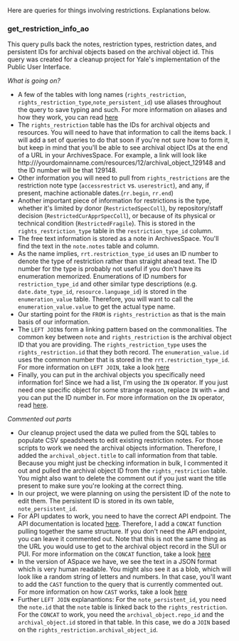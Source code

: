 Here are queries for things involving restrictions. Explanations below.

### get_restriction_info_ao
This query pulls back the notes, restriction types, restriction dates, and persistent IDs for archival objects based on the archival object id. This query was created for a cleanup project for Yale's implementation of the Public User Interface.

*What is going on?*
+ A few of the tables with long names (`rights_restriction`, `rights_restriction_type`,`note_persistent_id`) use aliases throughout the query to save typing and such. For more information on aliases and how they work, you can read [here](https://www.w3schools.com/sql/sql_alias.asp "SQL Alias syntax")
+ The `rights_restriction` table has the IDs for archival objects and resources. You will need to have that information to call the items back. I will add a set of queries to do that soon if you're not sure how to form it, but keep in mind that you'll be able to see archival object IDs at the end of a URL in your ArchivesSpace. For example, a link will look like http:///yourdomainname.com/resources/12/archival_object_129148 and the ID number will be that 129148.
+ Other information you will need to pull from `rights_restrictions` are the restriction note type (`accessrestrict` vs. `userestrict`), and any, if present, machine actionable dates.(`rr.begin`, `rr.end`)
+ Another important piece of information for restrictions is the type, whether it's limited by donor (`RestrictedSpecColl`), by repository/staff decision (`RestrictedCurApprSpecColl`), or because of its physical or technical condition (`RestrictedFragile`). This is stored in the `rights_restriction_type` table in the `restriction_type_id` column.
+ The free text information is stored as a note in ArchivesSpace. You'll find the text in the `note.notes` table and column. 
+ As the name implies, `rrt.restriction_type_id` uses an ID number to denote the type of restriction rather than straight ahead text. The ID number for the type is probably not useful if you don't have its enumeration memorized. Enumerations of ID numbers for `restriction_type_id` and other similar type descriptions (e.g. `date.date_type_id`, `resource.language_id`) is stored in the `enumeration_value` table. Therefore, you will want to call the `enumeration_value.value` to get the actual type name. 
+ Our starting point for the `FROM` is `rights_restriction` as that is the main basis of our information.
+ The `LEFT JOIN`s form a linking pattern based on the commonalities. The common key between `note` and `rights_restriction` is the archival object ID that you are providing. The `rights_restriction_type` uses the `rights_restriction.id` that they both record. The `enumeration_value.id` uses the common number that is stored in the `rrt.restriction_type_id`. For more information on `LEFT JOIN`, take a look [here](https://www.w3schools.com/sql/sql_join_left.asp "SQL LEFT JOIN syntax")
+ Finally, you can put in the archival objects you specifically need information for! Since we had a list, I'm using the `IN` operator. If you just need one specific object for some strange reason, replace `IN` with `=` and you can put the ID number in. For more information on the `IN` operator, read [here](https://www.w3schools.com/sql/sql_in.asp "SQL IN operator"). 

*Commented out parts*
+ Our cleanup project used the data we pulled from the SQL tables to populate CSV speadsheets to edit existing restriction notes. For those scripts to work we need the archival objects information. Therefore, I added the `archival_object.title` to call information from that table. Because you might just be checking information in bulk, I commented it out and pulled the archival object ID from the `rights_restriction` table. You might also want to delete the comment out if you just want the title present to make sure you're looking at the correct thing.
+ In our project, we were planning on using the persistent ID of the note to edit them. The persistent ID is stored in its own table, `note_persistent_id`. 
+ For API updates to work, you need to have the correct API endpoint. The API documentation is located [here](http://archivesspace.github.io/archivesspace/api/ "ArchivesSpace API Reference"). Therefore, I add a `CONCAT` function pulling together the same structure. If you don't need the API endpoint, you can leave it commented out. Note that this is not the same thing as the URL you would use to get to the archival object record in the SUI or PUI. For more information on the `CONCAT` function, take a look [here](https://www.w3schools.com/sql/func_mysql_concat.asp "SQL CONCAT function")
+ In the version of ASpace we have, we see the text in a JSON format which is very human readable. You might also see it as a blob, which will look like a random string of letters and numbers. In that case, you'll want to add the `CAST` function to the query that is currently commented out. For more information on how `CAST` works, take a look [here](https://www.w3schools.com/sql/func_sqlserver_cast.asp "SQL CAST function")
+ Further `LEFT JOIN` explanantions:  For the `note_persistent_id`, you need the `note.id` that the `note` table is linked back to the `rights_restriction`. For the `CONCAT` to work, you need the `archival_object.repo_id` and the `archival_object.id` stored in that table. In this case, we do a `JOIN` based on the `rights_restriction.archival_object_id`. 
